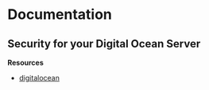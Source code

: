 # Documentation 



## Security for your Digital Ocean Server 


**Resources**  

+  [digitalocean](https://www.digitalocean.com/community/tags/security)